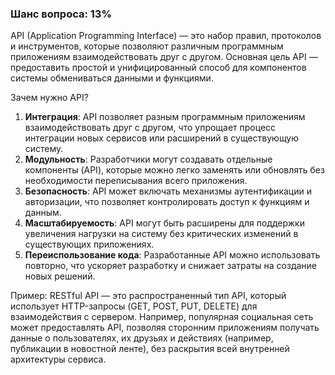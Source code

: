 ### Шанс вопроса: 13%

API (Application Programming Interface) — это набор правил, протоколов и инструментов, которые позволяют различным программным приложениям взаимодействовать друг с другом. Основная цель API — предоставить простой и унифицированный способ для компонентов системы обмениваться данными и функциями.

Зачем нужно API?
1. **Интеграция**: API позволяет разным программным приложениям взаимодействовать друг с другом, что упрощает процесс интеграции новых сервисов или расширений в существующую систему.
2. **Модульность**: Разработчики могут создавать отдельные компоненты (API), которые можно легко заменять или обновлять без необходимости переписывания всего приложения.
3. **Безопасность**: API может включать механизмы аутентификации и авторизации, что позволяет контролировать доступ к функциям и данным.
4. **Масштабируемость**: API могут быть расширены для поддержки увеличения нагрузки на систему без критических изменений в существующих приложениях.
5. **Переиспользование кода**: Разработанные API можно использовать повторно, что ускоряет разработку и снижает затраты на создание новых решений.

Пример: RESTful API — это распространенный тип API, который использует HTTP-запросы (GET, POST, PUT, DELETE) для взаимодействия с сервером. Например, популярная социальная сеть может предоставлять API, позволяя сторонним приложениям получать данные о пользователях, их друзьях и действиях (например, публикации в новостной ленте), без раскрытия всей внутренней архитектуры сервиса.